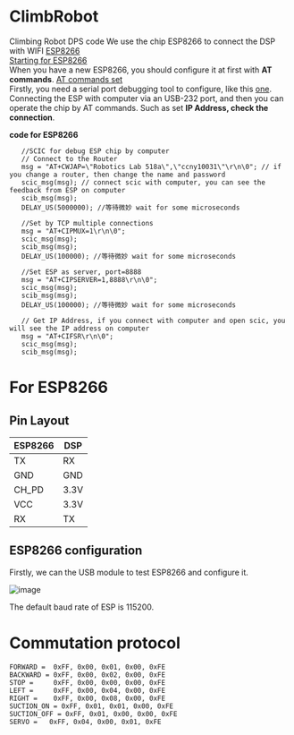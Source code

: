 # ClimbRobot
Climbing Robot DPS code
We use the chip ESP8266 to connect the DSP with WIFI [ESP8266](https://en.wikipedia.org/wiki/ESP8266)    
[Starting for ESP8266](https://circuitdigest.com/microcontroller-projects/how-to-use-at-commands-with-esp8266-module)      
When you have a new ESP8266, you should configure it at first with **AT commands**.  [AT commands set](https://www.espressif.com/sites/default/files/documentation/4a-esp8266_at_instruction_set_en.pdf)     
Firstly, you need a serial port debugging tool to configure, like this [one](https://github.com/Neutree/COMTool/releases).   
Connecting the ESP with computer via an USB-232 port, and then you can operate the chip by AT commands. Such as set **IP Address, check the connection**.


**code for ESP8266**	
```
   //SCIC for debug ESP chip by computer
   // Connect to the Router
   msg = "AT+CWJAP=\"Robotics Lab 518a\",\"ccny10031\"\r\n\0"; // if you change a router, then change the name and password
   scic_msg(msg); // connect scic with computer, you can see the feedback from ESP on computer
   scib_msg(msg);
   DELAY_US(5000000); //等待微妙 wait for some microseconds

   //Set by TCP multiple connections
   msg = "AT+CIPMUX=1\r\n\0";
   scic_msg(msg);
   scib_msg(msg);
   DELAY_US(100000); //等待微妙 wait for some microseconds

   //Set ESP as server, port=8888
   msg = "AT+CIPSERVER=1,8888\r\n\0";
   scic_msg(msg);
   scib_msg(msg);
   DELAY_US(100000); //等待微妙 wait for some microseconds

   // Get IP Address, if you connect with computer and open scic, you will see the IP address on computer
   msg = "AT+CIFSR\r\n\0";
   scic_msg(msg);
   scib_msg(msg);
```

# For ESP8266
## Pin Layout

ESP8266 | DSP
---|---
TX | RX
GND | GND
CH_PD | 3.3V
VCC | 3.3V
RX | TX

## ESP8266 configuration 

Firstly, we can the USB module to test ESP8266 and configure it.       

![image](https://ss1.bdstatic.com/70cFuXSh_Q1YnxGkpoWK1HF6hhy/it/u=3711389681,1822270054&fm=27&gp=0.jpg)      

The default baud rate of ESP is 115200.

# Commutation protocol
	FORWARD =  0xFF, 0x00, 0x01, 0x00, 0xFE
	BACKWARD = 0xFF, 0x00, 0x02, 0x00, 0xFE
	STOP =     0xFF, 0x00, 0x00, 0x00, 0xFE
	LEFT =     0xFF, 0x00, 0x04, 0x00, 0xFE
	RIGHT =    0xFF, 0x00, 0x08, 0x00, 0xFE
	SUCTION_ON = 0xFF, 0x01, 0x01, 0x00, 0xFE
	SUCTION_OFF = 0xFF, 0x01, 0x00, 0x00, 0xFE
	SERVO =   0xFF, 0x04, 0x00, 0x01, 0xFE
